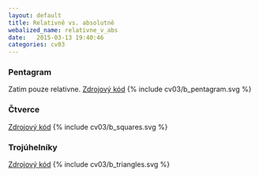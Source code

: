 ```yaml
---
layout: default
title: Relativně vs. absolutně
webalized_name: relativne_v_abs
date:   2015-03-13 19:40:46
categories: cv03
---
```


<h3>Pentagram</h3>

Zatim pouze relativne. [Zdrojový kód](https://github.com/OndrejSlamecka/iv122/blob/gh-pages/assets/turtle/b_pentagram.py)
{% include cv03/b_pentagram.svg %}

<h3>Čtverce</h3>

[Zdrojový kód](https://github.com/OndrejSlamecka/iv122/blob/gh-pages/assets/turtle/b_squares.py)
{% include cv03/b_squares.svg %}


<h3>Trojúhelníky</h3>

[Zdrojový kód](https://github.com/OndrejSlamecka/iv122/blob/gh-pages/assets/turtle/b_triangles.py)
{% include cv03/b_triangles.svg %}
